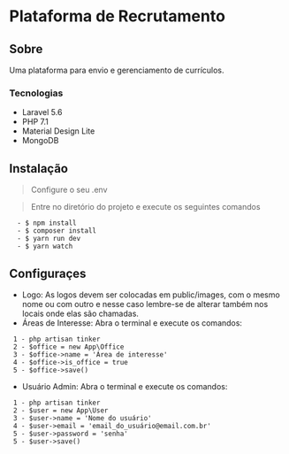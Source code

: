 # Plataforma de Recrutamento

## Sobre
Uma plataforma para envio e gerenciamento de currículos.

### Tecnologias
  * Laravel 5.6
  * PHP 7.1
  * Material Design Lite
  * MongoDB

## Instalação
> Configure o seu .env

> Entre no diretório do projeto e execute os seguintes comandos
```
  - $ npm install
  - $ composer install
  - $ yarn run dev
  - $ yarn watch
```
## Configuraçes
* Logo: As logos devem ser colocadas em public/images, com o mesmo nome ou com outro e nesse caso lembre-se de alterar também nos locais onde elas são chamadas.
* Áreas de Interesse: Abra o terminal e execute os comandos:
```
 1 - php artisan tinker
 2 - $office = new App\Office
 3 - $office->name = 'Área de interesse'
 4 - $office->is_office = true
 5 - $office->save()
 ```
* Usuário Admin: Abra o terminal e execute os comandos:
```
 1 - php artisan tinker
 2 - $user = new App\User
 3 - $user->name = 'Nome do usuário'
 4 - $user->email = 'email_do_usuário@email.com.br'
 5 - $user->password = 'senha'
 5 - $user->save()
```
